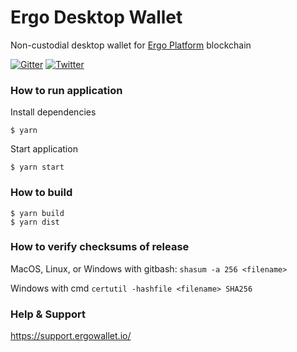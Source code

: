 # Ergo Desktop Wallet

Non-custodial desktop wallet for [Ergo Platform](https://ergoplatform.org) blockchain

[![Gitter](https://badges.gitter.im/ergo-wallet/community.svg)](https://gitter.im/ergo-wallet/community?utm_source=badge&utm_medium=badge&utm_campaign=pr-badge)
[![Twitter](https://img.shields.io/twitter/follow/ErgoWallet?label=Twitter&style=social)](https://twitter.com/ErgoWallet)

### How to run application

Install dependencies
```
$ yarn
```

Start application
```
$ yarn start
```

### How to build
```
$ yarn build
$ yarn dist
```

### How to verify checksums of release

MacOS, Linux, or Windows with gitbash: `shasum -a 256 <filename>`

Windows with cmd `certutil -hashfile <filename> SHA256`

### Help & Support

https://support.ergowallet.io/